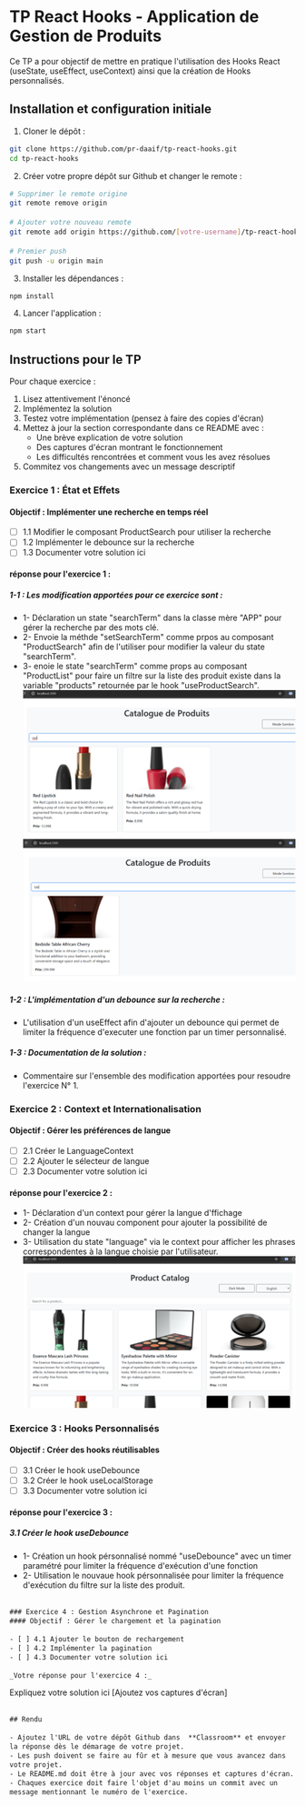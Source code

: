 # TP React Hooks - Application de Gestion de Produits

Ce TP a pour objectif de mettre en pratique l'utilisation des Hooks React (useState, useEffect, useContext) ainsi que la création de Hooks personnalisés.

## Installation et configuration initiale

1. Cloner le dépôt :
```bash
git clone https://github.com/pr-daaif/tp-react-hooks.git
cd tp-react-hooks
```

2. Créer votre propre dépôt sur Github et changer le remote :
```bash
# Supprimer le remote origine
git remote remove origin

# Ajouter votre nouveau remote
git remote add origin https://github.com/[votre-username]/tp-react-hooks.git

# Premier push
git push -u origin main
```

3. Installer les dépendances :
```bash
npm install
```

4. Lancer l'application :
```bash
npm start
```

## Instructions pour le TP

Pour chaque exercice :
1. Lisez attentivement l'énoncé
2. Implémentez la solution
3. Testez votre implémentation (pensez à faire des copies d'écran)
4. Mettez à jour la section correspondante dans ce README avec :
   - Une brève explication de votre solution
   - Des captures d'écran montrant le fonctionnement
   - Les difficultés rencontrées et comment vous les avez résolues
5. Commitez vos changements avec un message descriptif

### Exercice 1 : État et Effets 
#### Objectif : Implémenter une recherche en temps réel

- [ ] 1.1 Modifier le composant ProductSearch pour utiliser la recherche
- [ ] 1.2 Implémenter le debounce sur la recherche
- [ ] 1.3 Documenter votre solution ici

#### réponse pour l'exercice 1 :
##### 1-1 : Les modification apportées pour ce exercice sont :
- 1- Déclaration un state "searchTerm" dans la classe mère "APP" pour gérer la recherche par des mots clé.
- 2- Envoie la méthde "setSearchTerm" comme prpos au composant "ProductSearch" afin de l'utiliser pour modifier la valeur du state "searchTerm".
- 3- enoie le state "searchTerm" comme props au composant "ProductList" pour faire un filtre sur la liste des produit existe dans la variable "products" retournée par le hook "useProductSearch".
![alt text](captures/ex1-image1.png)
![alt text](captures/ex1-image2.png)

##### 1-2 : L'implémentation d'un debounce sur la recherche :
- L'utilisation d'un useEffect afin d'ajouter un debounce qui permet de limiter la fréquence d'executer une fonction par un timer personnalisé.

##### 1-3 : Documentation de la solution :
- Commentaire sur l'ensemble des modification apportées pour resoudre l'exercice N° 1.

### Exercice 2 : Context et Internationalisation
#### Objectif : Gérer les préférences de langue

- [ ] 2.1 Créer le LanguageContext
- [ ] 2.2 Ajouter le sélecteur de langue
- [ ] 2.3 Documenter votre solution ici

#### réponse pour l'exercice 2 :
- 1- Déclaration d'un context pour gérer la langue d'ffichage
- 2- Création d'un nouvau component pour ajouter la possibilité de changer la langue
- 3- Utilisation du state "language" via le context pour afficher les phrases correspondentes à la langue choisie par l'utilisateur.
![alt text](captures/ex2-image1.png)

### Exercice 3 : Hooks Personnalisés
#### Objectif : Créer des hooks réutilisables

- [ ] 3.1 Créer le hook useDebounce
- [ ] 3.2 Créer le hook useLocalStorage
- [ ] 3.3 Documenter votre solution ici

#### réponse pour l'exercice 3 :
##### 3.1 Créer le hook useDebounce
- 1- Création un hook pérsonnalisé nommé "useDebounce" avec un timer paramétré pour limiter la fréquence d'exécution d'une fonction
- 2- Utilisation le nouvaue hook pérsonnalisée pour limiter la fréquence d'exécution du filtre sur la liste des produit.
```

### Exercice 4 : Gestion Asynchrone et Pagination
#### Objectif : Gérer le chargement et la pagination

- [ ] 4.1 Ajouter le bouton de rechargement
- [ ] 4.2 Implémenter la pagination
- [ ] 4.3 Documenter votre solution ici

_Votre réponse pour l'exercice 4 :_
```
Expliquez votre solution ici
[Ajoutez vos captures d'écran]
```

## Rendu

- Ajoutez l'URL de votre dépôt Github dans  **Classroom** et envoyer la réponse dès le démarage de votre projet.
- Les push doivent se faire au fûr et à mesure que vous avancez dans votre projet.
- Le README.md doit être à jour avec vos réponses et captures d'écran. 
- Chaques exercice doit faire l'objet d'au moins un commit avec un message mentionnant le numéro de l'exercice.